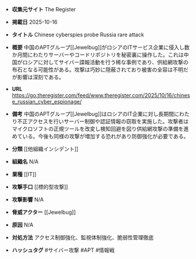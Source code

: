 - **収集元サイト**
The Register

- **掲載日**
2025-10-16

- **タイトル**
Chinese cyberspies probe Russia rare attack

- **概要**
中国のAPTグループ[[Jewelbug]]がロシアのITサービス企業に侵入し数か月間にわたりサーバーやコードリポジトリを秘密裏に操作した。これは中国がロシアに対してサイバー諜報活動を行う稀な事例であり、供給網攻撃の布石となる可能性がある。攻撃は巧妙に隠蔽されており被害の全容は不明だが影響は深刻である。

- **URL**
https://go.theregister.com/feed/www.theregister.com/2025/10/16/chinese_russian_cyber_espionage/

- **備考**
中国のAPTグループ[[Jewelbug]]はロシアのIT企業に対し長期間にわたり不正アクセスを行いサーバー制御や認証情報の窃取を実施した。攻撃者はマイクロソフトの正規ツールを改変し検知回避を図り供給網攻撃の準備を進めている。今後も同様の攻撃が増加する恐れがあり防御強化が必要である。

- **分類**
[[他組織インシデント]]

- **組織名**
N/A

- **業種**
[[IT]]

- **攻撃手口**
[[標的型攻撃]]

- **攻撃影響**
N/A

- **脅威アクター**
[[Jewelbug]]

- **原因**
N/A

- **対処方法**
アクセス制御強化、監視体制強化、脆弱性管理徹底

- **ハッシュタグ**
#サイバー攻撃 #APT #情報戦
